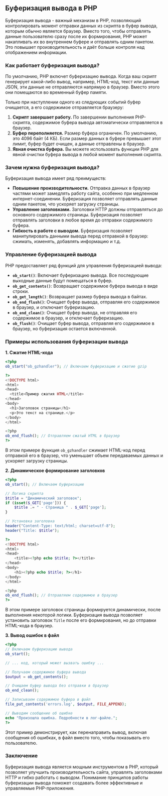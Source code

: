 ## Буферизация вывода в PHP

Буферизация вывода - важный механизм в PHP, позволяющий контролировать момент отправки данных из скрипта в буфер вывода, которым обычно является браузер. Вместо того, чтобы отправлять данные пользователю сразу после их формирования, PHP может накапливать их во внутреннем буфере и отправлять одним пакетом. Это повышает производительность и даёт больше контроля над отображением информации.

### Как работает буферизация вывода?

По умолчанию, PHP включет буферизацию вывода. Когда ваш скрипт генерирует какой-либо вывод, например, HTML-код, текст или данные JSON, эти данные не отправляются напрямую в браузер. Вместо этого они помещаются во временный буфер памяти. 

Только при наступлении одного из следующих событий буфер очищается, а его содержимое отправляется браузеру:

1. **Скрипт завершает работу.** По завершении выполнения PHP-скрипта, содержимое буфера вывода автоматически отправляется в браузер.
2. **Буфер переполняется.** Размер буфера ограничен. По умолчанию, это 4096 байт (4 КБ). Если размер данных в буфере превышает этот лимит, буфер будет очищен, а данные отправлены в браузер.
3. **Явная очистка буфера.** Вы можете использовать функции PHP для явной очистки буфера вывода в любой момент выполнения скрипта.

### Зачем нужна буферизация вывода?

Буферизация вывода имеет ряд преимуществ:

* **Повышение производительности.** Отправка данных в браузер частями может замедлять работу сайта, особенно при медленном интернет-соединении. Буферизация позволяет отправлять данные одним пакетом, что ускоряет загрузку страницы.
* **Управление заголовками.** Заголовки HTTP должны отправляться до основного содержимого страницы. Буферизация позволяет отправлять заголовки в любое время до отправки содержимого буфера. 
* **Гибкость в работе с выводом.** Буферизация позволяет манипулировать данными вывода перед отправкой в браузер: сжимать, изменять, добавлять информацию и т.д.

### Управление буферизацией вывода

PHP предоставляет ряд функций для управления буферизацией вывода:

* **`ob_start()`**: Включает буферизацию вывода. Все последующие выходные данные будут помещаться в буфер.
* **`ob_get_contents()`**: Возвращает содержимое буфера вывода в виде строки.
* **`ob_get_length()`**: Возвращает размер буфера вывода в байтах.
* **`ob_end_flush()`**: Очищает буфер вывода, отправляя его содержимое в браузер, и отключает буферизацию.
* **`ob_end_clean()`**: Очищает буфер вывода, не отправляя его содержимое в браузер, и отключает буферизацию.
* **`ob_flush()`**:  Очищает буфер вывода, отправляя его содержимое в браузер, но буферизация остается включенной.

### Примеры использования буферизации вывода

**1. Сжатие HTML-кода**

```php
<?php
ob_start("ob_gzhandler"); // Включаем буферизацию и сжатие gzip

?>
<!DOCTYPE html>
<html>
<head>
  <title>Пример сжатия HTML</title>
</head>
<body>
  <h1>Заголовок страницы</h1>
  <p>Это текст на странице.</p>
</body>
</html>

<?php
ob_end_flush(); // Отправляем сжатый HTML в браузер
?>
```
В этом примере функция `ob_gzhandler` сжимает HTML-код перед отправкой его в браузер, что уменьшает объем передаваемых данных и ускоряет загрузку страницы.

**2. Динамическое формирование заголовков**

```php
<?php
ob_start(); // Включаем буферизацию

// Логика скрипта
$title = "Динамический заголовок";
if (isset($_GET['page'])) {
    $title .= " - Страница " . $_GET['page'];
}

// Установка заголовка
header("Content-Type: text/html; charset=utf-8");
header("Title: $title");

?>
<!DOCTYPE html>
<html>
<head>
    <title><?php echo $title; ?></title>
</head>
<body>
    <h1><?php echo $title; ?></h1>
</body>
</html>

<?php
ob_end_flush(); // Отправляем содержимое в браузер
?>
```

В этом примере заголовок страницы формируется динамически, после выполнения некоторой логики.  Буферизация вывода позволяет установить заголовок `Title` после его формирования, но до отправки HTML-кода в браузер.

**3. Вывод ошибок в файл**

```php
<?php
// Включаем буферизацию вывода
ob_start();

// ... код, который может вызвать ошибку ...

// Получаем содержимое буфера вывода
$output = ob_get_contents();

// Очищаем буфер вывода без отправки в браузер
ob_end_clean();

// Записываем содержимое буфера в файл
file_put_contents('errors.log', $output, FILE_APPEND);

// Выводим сообщение об ошибке
echo "Произошла ошибка. Подробности в лог-файле.";
?>
```
Этот пример демонстрирует, как перенаправить вывод, включая сообщения об ошибках, в файл вместо того, чтобы показывать его пользователю. 

### Заключение

Буферизация вывода является мощным инструментом в PHP, который позволяет улучшить производительность сайта, управлять заголовками HTTP и гибко работать с выводом. Понимание принципов работы буферизации вывода поможет создавать более эффективные и управляемые PHP-приложения. 
